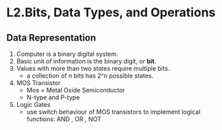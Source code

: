 # L2.Bits, Data Types, and Operations
## Data Representation 
1. Computer is a binary digital system.
2. Basic unit of information is the binary digit, or **bit**.
3. Values with more than two states require multiple bits.
    - a collection of n bits has 2^n possible states.
4. MOS Transistor
    - Mos = Metal Oxide Semiconductor
    - N-type and P-type
5. Logic Gates
    - use switch behaviour of MOS transistors to implement logical functions: AND , OR , NOT
    